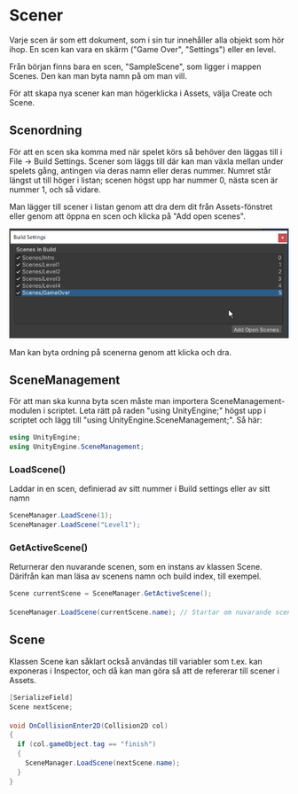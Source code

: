 # Scener

Varje scen är som ett dokument, som i sin tur innehåller alla objekt som hör ihop. En scen kan vara en skärm ("Game Over", "Settings") eller en level.

Från början finns bara en scen, "SampleScene", som ligger i mappen Scenes. Den kan man byta namn på om man vill.

För att skapa nya scener kan man högerklicka i Assets, välja Create och Scene.

## Scenordning

För att en scen ska komma med när spelet körs så behöver den läggas till i File → Build Settings. Scener som läggs till där kan man växla mellan under spelets gång, antingen via deras namn eller deras nummer. Numret står längst ut till höger i listan; scenen högst upp har nummer 0, nästa scen är nummer 1, och så vidare.

Man lägger till scener i listan genom att dra dem dit från Assets-fönstret eller genom att öppna en scen och klicka på "Add open scenes".

![](<.gitbook/assets/image (1) (1).png>)

Man kan byta ordning på scenerna genom att klicka och dra.

## SceneManagement

För att man ska kunna byta scen måste man importera SceneManagement-modulen i scriptet. Leta rätt på raden "using UnityEngine;" högst upp i scriptet och lägg till "using UnityEngine.SceneManagement;". Så här:

```csharp
using UnityEngine;
using UnityEngine.SceneManagement;
```

### LoadScene()

Laddar in en scen, definierad av sitt nummer i Build settings eller av sitt namn

```csharp
SceneManager.LoadScene(1);
SceneManager.LoadScene("Level1");
```

### GetActiveScene()

Returnerar den nuvarande scenen, som en instans av klassen Scene. Därifrån kan man läsa av scenens namn och build index, till exempel.

```csharp
Scene currentScene = SceneManager.GetActiveScene();

SceneManager.LoadScene(currentScene.name); // Startar om nuvarande scen
```

## Scene

Klassen Scene kan såklart också användas till variabler som t.ex. kan exponeras i Inspector, och då kan man göra så att de refererar till scener i Assets.

```csharp
[SerializeField]
Scene nextScene;

void OnCollisionEnter2D(Collision2D col)
{
  if (col.gameObject.tag == "finish")
  {
    SceneManager.LoadScene(nextScene.name);
  }
}
```
